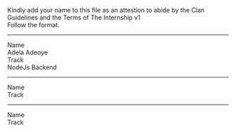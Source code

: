 
Kindly add your name to this file as an attestion to abide by the Clan Guidelines and the Terms of The Internship v1
<br/> Follow the format.<br/> 
___
Name <br/> Adela Adeoye <br/>
Track <br/>   NodeJs Backend  
___
Name <br/>
Track
___
Name <br/>
Track
